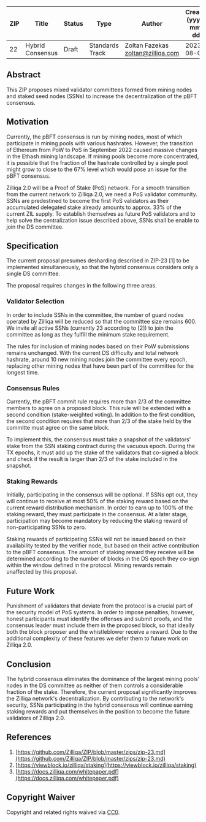 |  ZIP | Title | Status| Type | Author | Created (yyyy-mm-dd) | Updated (yyyy-mm-dd)
|--|--|--|--| -- | -- | -- |
| 22  | Hybrid Consensus | Draft | Standards Track  | Zoltan Fazekas <zoltan@zilliqa.com> | 2023-08-04 | 2023-08-04


## Abstract

This ZIP proposes mixed validator committees formed from mining nodes and staked seed nodes (SSNs) to increase the decentralization of the pBFT consensus.


## Motivation

Currently, the pBFT consensus is run by mining nodes, most of which participate in mining pools with various hashrates. However, the transition of Ethereum from PoW to PoS in September 2022 caused massive changes in the Ethash mining landscape. If mining pools become more concentrated, it is possible that the fraction of the hashrate controlled by a single pool might grow to close to the 67% level which would pose an issue for the pBFT consensus.

Zilliqa 2.0 will be a Proof of Stake (PoS) network. For a smooth transition from the current network to Zilliqa 2.0, we need a PoS validator community. SSNs are predestined to become the first PoS validators as their accumulated delegated stake already amounts to approx. 33% of the current ZIL supply. To establish themselves as future PoS validators and to help solve the centralization issue described above, SSNs shall be enable to join the DS committee.

## Specification

The current proposal presumes desharding described in ZIP-23 [1] to be implemented simultaneously, so that the hybrid consensus considers only a single DS committee.

The proposal requires changes in the following three areas.

### Validator Selection

In order to include SSNs in the committee, the number of guard nodes operated by Zilliqa will be reduced so that the committee size remains 600. We invite all active SSNs (currently 23 according to [2]) to join the committee as long as they fulfill the minimum stake requirement.

The rules for inclusion of mining nodes based on their PoW submissions remains unchanged. With the current DS difficulty and total network hashrate, around 10 new mining nodes join the committee every epoch, replacing other mining nodes that have been part of the committee for the longest time.

### Consensus Rules

Currently, the pBFT commit rule requires more than 2/3 of the committee members to agree on a proposed block. This rule will be extended with a second condition (stake-weighted voting). In addition to the first condition, the second condition requires that more than 2/3 of the stake held by the committe must agree on the same block.

To implement this, the consensus must take a snapshot of the validators' stake from the SSN staking contract during the vacuous epoch. During the TX epochs, it must add up the stake of the validators that co-signed a block and check if the result is larger than 2/3 of the stake included in the snapshot.

### Staking Rewards

Initially, participating in the consensus will be optional. If SSNs opt out, they will continue to receive at most 50% of the staking reward based on the current reward distribution mechanism. In order to earn up to 100% of the staking reward, they must participate in the consensus. At a later stage, participation may become mandatory by reducing the staking reward of non-participating SSNs to zero.

Staking rewards of participating SSNs will not be issued based on their availability tested by the verifier node, but based on their active contribution to the pBFT consensus. The amount of staking reward they receive will be determined according to the number of blocks in the DS epoch they co-sign within the window defined in the protocol. Mining rewards remain unaffected by this proposal. 


## Future Work

Punishment of validators that deviate from the protocol is a crucial part of the security model of PoS systems. In order to impose penalties, however, honest participants must identify the offenses and submit proofs, and the consensus leader must include them in the proposed block, so that ideally both the block proposer and the whistleblower receive a reward. Due to the additional complexity of these features we defer them to future work on Zilliqa 2.0.


## Conclusion

The hybrid consensus eliminates the dominance of the largest mining pools' nodes in the DS committee as neither of them controls a considerable fraction of the stake. Therefore, the current proposal significantly improves the Zilliqa network's decentralization. By contributing to the network's security, SSNs participating in the hybrid consensus will continue earning staking rewards and put themselves in the position to become the future validators of Zilliqa 2.0.


## References

1. [https://github.com/Zilliqa/ZIP/blob/master/zips/zip-23.md](https://github.com/Zilliqa/ZIP/blob/master/zips/zip-23.md) 
1. [https://viewblock.io/zilliqa/staking](https://viewblock.io/zilliqa/staking)
1. [https://docs.zilliqa.com/whitepaper.pdf](https://docs.zilliqa.com/whitepaper.pdf)

## Copyright Waiver

Copyright and related rights waived via [CC0](https://creativecommons.org/publicdomain/zero/1.0/).
